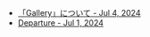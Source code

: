 * [「Gallery」について - Jul 4, 2024](/about_gallery_Jul-4-2024.html)
* [Departure - Jul 1, 2024](/departure_Jul-1-2024.html)
